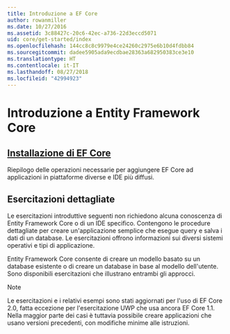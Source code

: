 ```yaml
---
title: Introduzione a EF Core
author: rowanmiller
ms.date: 10/27/2016
ms.assetid: 3c88427c-20c6-42ec-a736-22d3eccd5071
uid: core/get-started/index
ms.openlocfilehash: 144cc8c8c9979e4ce24260c2975e6b10d4fdbb84
ms.sourcegitcommit: dadee5905ada9ecdbae28363a682950383ce3e10
ms.translationtype: HT
ms.contentlocale: it-IT
ms.lasthandoff: 08/27/2018
ms.locfileid: "42994923"
---
```

# <a name="getting-started-with-entity-framework-core"></a>Introduzione a Entity Framework Core

## <a name="installing-ef-coreinstallindexmd"></a>[Installazione di EF Core](install/index.md)

Riepilogo delle operazioni necessarie per aggiungere EF Core ad applicazioni in piattaforme diverse e IDE più diffusi.

## <a name="step-by-step-tutorials"></a>Esercitazioni dettagliate

Le esercitazioni introduttive seguenti non richiedono alcuna conoscenza di Entity Framework Core o di un IDE specifico. Contengono le procedure dettagliate per creare un'applicazione semplice che esegue query e salva i dati di un database. Le esercitazioni offrono informazioni sui diversi sistemi operativi e tipi di applicazione.

Entity Framework Core consente di creare un modello basato su un database esistente o di creare un database in base al modello dell'utente. Sono disponibili esercitazioni che illustrano entrambi gli approcci.

> [!NOTE]  
> Le esercitazioni e i relativi esempi sono stati aggiornati per l'uso di EF Core 2.0, fatta eccezione per l'esercitazione UWP che usa ancora EF Core 1.1. Nella maggior parte dei casi è tuttavia possibile creare applicazioni che usano versioni precedenti, con modifiche minime alle istruzioni. 
